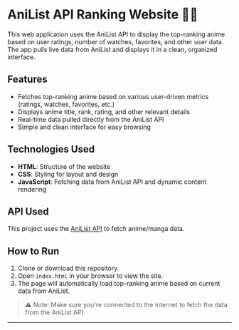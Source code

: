 # AniList API Ranking Website 🎥✨

This web application uses the AniList API to display the top-ranking anime based on user ratings, number of watches, favorites, and other user data. The app pulls live data from AniList and displays it in a clean, organized interface.

## Features
- Fetches top-ranking anime based on various user-driven metrics (ratings, watches, favorites, etc.)
- Displays anime title, rank, rating, and other relevant details
- Real-time data pulled directly from the AniList API
- Simple and clean interface for easy browsing

## Technologies Used
- **HTML**: Structure of the website
- **CSS**: Styling for layout and design
- **JavaScript**: Fetching data from AniList API and dynamic content rendering

## API Used  
This project uses the [AniList API](https://anilist.gitbook.io/anilist-apiv2-docs/) to fetch anime/manga data.

## How to Run

1. Clone or download this repository.
2. Open `index.html` in your browser to view the site.
3. The page will automatically load top-ranking anime based on current data from AniList.

> ⚠️ Note: Make sure you're connected to the internet to fetch the data from the AniList API.

---

